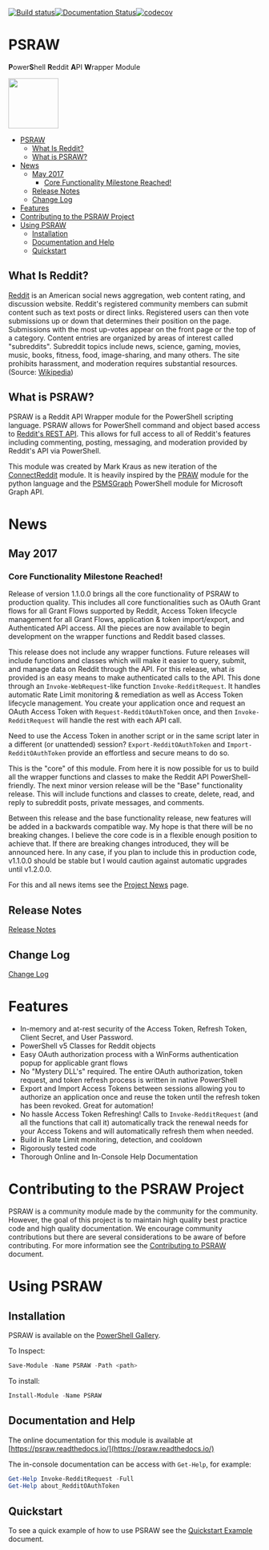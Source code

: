 [![Build status](https://ci.appveyor.com/api/projects/status/dirtlaov0dx9i51e/branch/master?svg=true)](https://ci.appveyor.com/project/markekraus/psraw/branch/master)[![Documentation Status](https://readthedocs.org/projects/psraw/badge/?version=latest)](http://psraw.readthedocs.io/en/latest/?badge=latest)[![codecov](https://codecov.io/gh/markekraus/PSRAW/branch/staging/graph/badge.svg)](https://codecov.io/gh/markekraus/PSRAW)

# PSRAW
**P**ower**S**hell **R**eddit **A**PI **W**rapper Module

<img src="http://i.imgur.com/4BCLgcx.png" height="100" width="100"> 

- [PSRAW](#psraw)
    - [What Is Reddit?](#what-is-reddit)
    - [What is PSRAW?](#what-is-psraw)
- [News](#news)
    - [May 2017](#may-2017)
        - [Core Functionality Milestone Reached!](#core-functionality-milestone-reached)
    - [Release Notes](#release-notes)
    - [Change Log](#change-log)
- [Features](#features)
- [Contributing to the PSRAW Project](#contributing-to-the-psraw-project)
- [Using PSRAW](#using-psraw)
    - [Installation](#installation)
    - [Documentation and Help](#documentation-and-help)
    - [Quickstart](#quickstart)

## What Is Reddit? 
[Reddit](https://www.reddit.com) is an American social news aggregation, web content rating, and discussion website. Reddit's registered community members can submit content such as text posts or direct links. Registered users can then vote submissions up or down that determines their position on the page. Submissions with the most up-votes appear on the front page or the top of a category. Content entries are organized by areas of interest called "subreddits". Subreddit topics include news, science, gaming, movies, music, books, fitness, food, image-sharing, and many others. The site prohibits harassment, and moderation requires substantial resources. (Source: [Wikipedia](https://en.wikipedia.org/wiki/Reddit))

## What is PSRAW?
PSRAW is a Reddit API Wrapper module for the PowerShell scripting language. PSRAW allows for PowerShell command and object based access to [Reddit's REST API](https://www.reddit.com/dev/api/). This allows for full access to all of Reddit's features including commenting, posting, messaging, and moderation provided by Reddit's API via PowerShell.

This module was created by Mark Kraus as new iteration of the [ConnectReddit](https://github.com/markekraus/ConnectReddit) module. It is heavily inspired by the [PRAW](https://praw.readthedocs.io/en/latest/) module for the python language and the [PSMSGraph](https://github.com/markekraus/PSMSGraph) PowerShell module for Microsoft Graph API.

# News

## May 2017

### Core Functionality Milestone Reached!
Release of version 1.1.0.0 brings all the core functionality of PSRAW to production quality. This includes all core functionalities such as OAuth Grant flows for all Grant Flows supported by Reddit, Access Token lifecycle management for all Grant Flows, application & token import/export, and Authenticated API access. All the pieces are now available to begin development on the wrapper functions and Reddit based classes. 

This release does not include any wrapper functions. Future releases will include functions and classes which will make it easier to query, submit, and manage data on Reddit through the API. For this release, what *is* provided is an easy means to make authenticated calls to the API. This done through an `Invoke-WebRequest`-like function `Invoke-RedditRequest`. It handles automatic Rate Limit monitoring & remediation as well as Access Token lifecycle management. You create your application once and request an OAuth Access Token with `Request-RedditOAuthToken` once, and then `Invoke-RedditRequest` will handle the rest with each API call. 

Need to use the Access Token in another script or in the same script later in a different (or unattended) session? `Export-RedditOAuthToken` and `Import-RedditOAuthToken` provide an effortless and secure means to do so.

This is the "core" of this module. From here it is now possible for us to build all the wrapper functions and classes to make the Reddit API PowerShell-friendly. The next minor version release will be the "Base" functionality release. This will include functions and classes to create, delete, read, and reply to subreddit posts, private messages, and comments. 

Between this release and the base functionality release, new features will be added in a backwards compatible way. My hope is that there will be no breaking changes. I believe the  core code is in a flexible enough position to achieve that. If there are breaking changes introduced, they will be announced here. In any case, if you plan to include this in production code, v1.1.0.0 should be stable but I would caution against automatic upgrades until v1.2.0.0.

For this and all news items see the [Project News](tree/master/docs/Project/News.md) page.

## Release Notes
[Release Notes](tree/master/RELEASE.md)

## Change Log
[Change Log](tree/master/docs/ChangeLog.md)

# Features
* In-memory and at-rest security of the Access Token, Refresh Token, Client Secret, and User Password. 
* PowerShell v5 Classes for Reddit objects
* Easy OAuth authorization process with a WinForms authentication popup for applicable grant flows
* No "Mystery DLL's" required. The entire OAuth authorization, token request, and token refresh process is written in native PowerShell
* Export and Import Access Tokens between sessions allowing you to authorize an application once and reuse the token until the refresh token has been revoked. Great for automation!
* No hassle Access Token Refreshing! Calls to `Invoke-RedditRequest` (and all the functions that call it) automatically track the renewal needs for your Access Tokens and will automatically refresh them when needed.
* Build in Rate Limit monitoring, detection, and cooldown
* Rigorously tested code
* Thorough Online and In-Console Help Documentation

# Contributing to the PSRAW Project
PSRAW is a community module made by the community for the community. However, the goal of this project is to maintain high quality best practice code and high quality documentation. We encourage community contributions but there are several considerations to be aware of before contributing. For more information see the [Contributing to PSRAW](tree/master/docs/Project/Contributing.md) document.

# Using PSRAW

## Installation
PSRAW is available on the [PowerShell Gallery](https://www.powershellgallery.com/packages/psraw/). 

To Inspect:
```powershell
Save-Module -Name PSRAW -Path <path> 
```
To install:
```powershell
Install-Module -Name PSRAW
```

## Documentation and Help
The online documentation for this module is available at [https://psraw.readthedocs.io/](https://psraw.readthedocs.io/)

The in-console documentation can be access with `Get-Help`, for example:

```powershell
Get-Help Invoke-RedditRequest -Full
Get-Help about_RedditOAuthToken
```

## Quickstart
To see a quick example of how to use PSRAW see the [Quickstart Example](tree/master/docs/Examples/Quickstart.md) document.